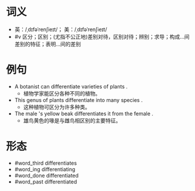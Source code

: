 # 词义
- 英：/ˌdɪfəˈrenʃieɪt/； 美：/ˌdɪfəˈrenʃieɪt/
- #v 区分；区别；(尤指不公正地)差别对待，区别对待；辨别；求导；构成…间差别的特征；表明…间的差别
# 例句
- A botanist can differentiate varieties of plants .
	- 植物学家能区分各种不同的植物。
- This genus of plants differentiate into many species .
	- 这种植物可区分为许多种类。
- The male 's yellow beak differentiates it from the female .
	- 雄鸟黄色的喙是与雌鸟相区别的主要特征。
# 形态
- #word_third differentiates
- #word_ing differentiating
- #word_done differentiated
- #word_past differentiated
